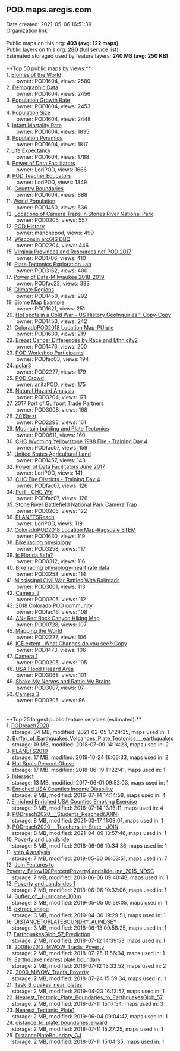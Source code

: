 <h2>POD.maps.arcgis.com</h2> Data created: 2021-05-06 16:51:39 <br /><a target='new' href='https://POD.maps.arcgis.com'>Organization link</a><br /><br />Public maps on this org: <b>403 (avg: 122 maps)</b><br />Public layers on this org: <b>280 </b>(<a target='new' href='https://services.arcgis.com/pKwhgSeu8oDudbDZ/ArcGIS/rest/services'>full service list</a>)<br />Estimated storaged used by feature layers: <b>240 MB (avg: 250 KB)</b><br /><br />**Top 50 public maps by views:**<br />  1. <a target='new' href='https://www.arcgis.com/home/item.html?id=b6715b3e5eeb48b7b1f1b7d14387c656'>Biomes of the World</a> <br />  &nbsp;&nbsp;&nbsp;&nbsp; &nbsp;&nbsp;owner: POD1604, views: 2580<br />  2. <a target='new' href='https://www.arcgis.com/home/item.html?id=6b622c2854b2499d984728d585cb4a70'>Demographic Data</a> <br />  &nbsp;&nbsp;&nbsp;&nbsp; &nbsp;&nbsp;owner: POD1604, views: 2456<br />  3. <a target='new' href='https://www.arcgis.com/home/item.html?id=009f4ffbb54d46a1971f0bc7d82db42e'>Population Growth Rate</a> <br />  &nbsp;&nbsp;&nbsp;&nbsp; &nbsp;&nbsp;owner: POD1604, views: 2453<br />  4. <a target='new' href='https://www.arcgis.com/home/item.html?id=b212646d37314a0497cca7ff0de880b7'>Population Size</a> <br />  &nbsp;&nbsp;&nbsp;&nbsp; &nbsp;&nbsp;owner: POD1604, views: 2448<br />  5. <a target='new' href='https://www.arcgis.com/home/item.html?id=6777ac4e28084d34b0798bc5d76fa2e4'>Infant Mortality Rate</a> <br />  &nbsp;&nbsp;&nbsp;&nbsp; &nbsp;&nbsp;owner: POD1604, views: 1835<br />  6. <a target='new' href='https://www.arcgis.com/home/item.html?id=17481373e4244b3daa1c010e0cde1bee'>Population Pyramids</a> <br />  &nbsp;&nbsp;&nbsp;&nbsp; &nbsp;&nbsp;owner: POD1604, views: 1817<br />  7. <a target='new' href='https://www.arcgis.com/home/item.html?id=2b184ce86ac74431a52b88c6d473ca1e'>Life Expectancy</a> <br />  &nbsp;&nbsp;&nbsp;&nbsp; &nbsp;&nbsp;owner: POD1604, views: 1788<br />  8. <a target='new' href='https://www.arcgis.com/home/item.html?id=5991b0def75f42818654b4b725f5d26e'>Power of Data Facilitators</a> <br />  &nbsp;&nbsp;&nbsp;&nbsp; &nbsp;&nbsp;owner: LoriPOD, views: 1666<br />  9. <a target='new' href='https://www.arcgis.com/home/item.html?id=9362e319fbda452b8c93f75535c3aaf8'>POD Teacher Educators</a> <br />  &nbsp;&nbsp;&nbsp;&nbsp; &nbsp;&nbsp;owner: LoriPOD, views: 1349<br />  10. <a target='new' href='https://www.arcgis.com/home/item.html?id=b5c7989e0091422e974dad0d279accd9'>Country Boundaries</a> <br />  &nbsp;&nbsp;&nbsp;&nbsp; &nbsp;&nbsp;owner: POD1604, views: 888<br />  11. <a target='new' href='https://www.arcgis.com/home/item.html?id=e1a92d260d974c7082d0f83d85e33ec2'>World Population</a> <br />  &nbsp;&nbsp;&nbsp;&nbsp; &nbsp;&nbsp;owner: POD1450, views: 636<br />  12. <a target='new' href='https://www.arcgis.com/home/item.html?id=1a6852cfc45e4ba3854583a6e2379b97'>Locations of Camera Traps in Stones River National Park</a> <br />  &nbsp;&nbsp;&nbsp;&nbsp; &nbsp;&nbsp;owner: POD0205, views: 557<br />  13. <a target='new' href='https://www.arcgis.com/home/item.html?id=bf7b27aeb0b848dda2a06589c45a30fa'>POD History</a> <br />  &nbsp;&nbsp;&nbsp;&nbsp; &nbsp;&nbsp;owner: manonepod, views: 499<br />  14. <a target='new' href='https://www.arcgis.com/home/item.html?id=4fe1814bdf91464a865632d6875ed364'>Wisconsin arcGIS DBQ</a> <br />  &nbsp;&nbsp;&nbsp;&nbsp; &nbsp;&nbsp;owner: POD2204, views: 446<br />  15. <a target='new' href='https://www.arcgis.com/home/item.html?id=68722b1ecb3244feab9c7a45dc8e1273'>Virginia Provinces and Resources ncf POD 2017</a> <br />  &nbsp;&nbsp;&nbsp;&nbsp; &nbsp;&nbsp;owner: POD1706, views: 410<br />  16. <a target='new' href='https://www.arcgis.com/home/item.html?id=d932b5c209f04fb884cdb0140d4914d1'>Plate Tectonics Exploration Lab</a> <br />  &nbsp;&nbsp;&nbsp;&nbsp; &nbsp;&nbsp;owner: POD3162, views: 400<br />  17. <a target='new' href='https://www.arcgis.com/home/item.html?id=dd21c82d6ba2492f890827669fca808e'>Power of Data-Milwaukee 2018-2019</a> <br />  &nbsp;&nbsp;&nbsp;&nbsp; &nbsp;&nbsp;owner: PODfac22, views: 383<br />  18. <a target='new' href='https://www.arcgis.com/home/item.html?id=0c9ec900d976426da9bdb94399175cb8'>Climate Regions</a> <br />  &nbsp;&nbsp;&nbsp;&nbsp; &nbsp;&nbsp;owner: POD1450, views: 292<br />  19. <a target='new' href='https://www.arcgis.com/home/item.html?id=c507937546d1405ea0dbbe94b172750b'>Biome Map Example</a> <br />  &nbsp;&nbsp;&nbsp;&nbsp; &nbsp;&nbsp;owner: POD1621, views: 251<br />  20. <a target='new' href='https://www.arcgis.com/home/item.html?id=b86e74f9bb014f0f98abc84372ff6e76'>Hot spots in a Cold War   - US History GeoInquiries™-Copy-Copy</a> <br />  &nbsp;&nbsp;&nbsp;&nbsp; &nbsp;&nbsp;owner: POD1453, views: 242<br />  21. <a target='new' href='https://www.arcgis.com/home/item.html?id=cd364dadf2ce41b5ba589f2d351ebfa1'>ColoradoPOD2018 Location Map-PUrple</a> <br />  &nbsp;&nbsp;&nbsp;&nbsp; &nbsp;&nbsp;owner: POD1630, views: 219<br />  22. <a target='new' href='https://www.arcgis.com/home/item.html?id=33b16f519eda4ece91b1470e73b54784'>Breast Cancer Differences by Race and Ethnicity2</a> <br />  &nbsp;&nbsp;&nbsp;&nbsp; &nbsp;&nbsp;owner: POD1476, views: 200<br />  23. <a target='new' href='https://www.arcgis.com/home/item.html?id=eb44bd9cf704497fac9e97707760cd02'>POD Workshop Participants</a> <br />  &nbsp;&nbsp;&nbsp;&nbsp; &nbsp;&nbsp;owner: PODfac03, views: 194<br />  24. <a target='new' href='https://www.arcgis.com/home/item.html?id=d94ff57fdc824beca49a9ef274d2e231'>polar3</a> <br />  &nbsp;&nbsp;&nbsp;&nbsp; &nbsp;&nbsp;owner: POD2227, views: 179<br />  25. <a target='new' href='https://www.arcgis.com/home/item.html?id=3fe0f8c9ea17426c878ee7f3a3a8ef46'>POD Crowd</a> <br />  &nbsp;&nbsp;&nbsp;&nbsp; &nbsp;&nbsp;owner: anitaPOD, views: 175<br />  26. <a target='new' href='https://www.arcgis.com/home/item.html?id=65e198c903cd4781827047a407c53805'>Natural Hazard Analysis</a> <br />  &nbsp;&nbsp;&nbsp;&nbsp; &nbsp;&nbsp;owner: POD3204, views: 171<br />  27. <a target='new' href='https://www.arcgis.com/home/item.html?id=110f0eb03d2c401fba2bf2a485114434'>2017 Port of Gulfport Trade Partners</a> <br />  &nbsp;&nbsp;&nbsp;&nbsp; &nbsp;&nbsp;owner: POD3008, views: 168<br />  28. <a target='new' href='https://www.arcgis.com/home/item.html?id=1f43c2534bff40d197727637161f5899'>2019test</a> <br />  &nbsp;&nbsp;&nbsp;&nbsp; &nbsp;&nbsp;owner: POD2293, views: 161<br />  29. <a target='new' href='https://www.arcgis.com/home/item.html?id=97cfd6126e05467b8db1340a06732d32'>Mountain building and Plate Tectonics</a> <br />  &nbsp;&nbsp;&nbsp;&nbsp; &nbsp;&nbsp;owner: POD0611, views: 160<br />  30. <a target='new' href='https://www.arcgis.com/home/item.html?id=37e05b9a42de4102829609619143cc89'>CHC Wyoming Yellowstone 1988 Fire - Training Day 4</a> <br />  &nbsp;&nbsp;&nbsp;&nbsp; &nbsp;&nbsp;owner: PODfac07, views: 159<br />  31. <a target='new' href='https://www.arcgis.com/home/item.html?id=9fbdaa1587224c35aa4d888d016b0952'>United States Agricultural Land</a> <br />  &nbsp;&nbsp;&nbsp;&nbsp; &nbsp;&nbsp;owner: POD1457, views: 143<br />  32. <a target='new' href='https://www.arcgis.com/home/item.html?id=2539ee642aa34852806b4833b60c1b23'>Power of Data Facilitators June 2017</a> <br />  &nbsp;&nbsp;&nbsp;&nbsp; &nbsp;&nbsp;owner: LoriPOD, views: 141<br />  33. <a target='new' href='https://www.arcgis.com/home/item.html?id=26875e17fd35474f98c91be6b3cc6e12'>CHC Fire Districts - Training Day 4</a> <br />  &nbsp;&nbsp;&nbsp;&nbsp; &nbsp;&nbsp;owner: PODfac07, views: 126<br />  34. <a target='new' href='https://www.arcgis.com/home/item.html?id=f45fdf55b24844669289accd92e1a048'>Perf - CHC WY</a> <br />  &nbsp;&nbsp;&nbsp;&nbsp; &nbsp;&nbsp;owner: PODfac07, views: 126<br />  35. <a target='new' href='https://www.arcgis.com/home/item.html?id=bc4e0576839246d5ba0cda86df749371'>Stone River Battlefield National Park Camera Trap</a> <br />  &nbsp;&nbsp;&nbsp;&nbsp; &nbsp;&nbsp;owner: POD0205, views: 122<br />  36. <a target='new' href='https://www.arcgis.com/home/item.html?id=4509dd66c94b40518958312dca696cff'>PLANETSReach</a> <br />  &nbsp;&nbsp;&nbsp;&nbsp; &nbsp;&nbsp;owner: LoriPOD, views: 119<br />  37. <a target='new' href='https://www.arcgis.com/home/item.html?id=742a9459756d45079b311de4ab30d33f'>ColoradoPOD2018 Location Map-Ragsdale STEM</a> <br />  &nbsp;&nbsp;&nbsp;&nbsp; &nbsp;&nbsp;owner: POD1630, views: 119<br />  38. <a target='new' href='https://www.arcgis.com/home/item.html?id=2af8146234ed4fa79f8435972fe049a2'>Bike racing physiology</a> <br />  &nbsp;&nbsp;&nbsp;&nbsp; &nbsp;&nbsp;owner: POD3258, views: 117<br />  39. <a target='new' href='https://www.arcgis.com/home/item.html?id=bf95c7c5346c4d92b64688f0dd868671'>Is Florida Safe?</a> <br />  &nbsp;&nbsp;&nbsp;&nbsp; &nbsp;&nbsp;owner: POD0312, views: 116<br />  40. <a target='new' href='https://www.arcgis.com/home/item.html?id=820aae6584e849a5bc4c52dd5d54cd34'>Bike racing physiology-heart rate data</a> <br />  &nbsp;&nbsp;&nbsp;&nbsp; &nbsp;&nbsp;owner: POD3258, views: 114<br />  41. <a target='new' href='https://www.arcgis.com/home/item.html?id=e76b9abf9f5a43f1a75ed807721a7454'>Mississippi Civil War Battles With Railroads</a> <br />  &nbsp;&nbsp;&nbsp;&nbsp; &nbsp;&nbsp;owner: POD3001, views: 113<br />  42. <a target='new' href='https://www.arcgis.com/home/item.html?id=d6fdb3037a894c529c4af87d8cc2da8c'>Camera 2</a> <br />  &nbsp;&nbsp;&nbsp;&nbsp; &nbsp;&nbsp;owner: POD0205, views: 112<br />  43. <a target='new' href='https://www.arcgis.com/home/item.html?id=be5525ed50a84405a819ac2e6857b393'>2018 Colorado POD community</a> <br />  &nbsp;&nbsp;&nbsp;&nbsp; &nbsp;&nbsp;owner: PODfac16, views: 108<br />  44. <a target='new' href='https://www.arcgis.com/home/item.html?id=9a57570353994a8fbd91b9fdacf9713e'>AN- Red Rock Canyon Hiking Map</a> <br />  &nbsp;&nbsp;&nbsp;&nbsp; &nbsp;&nbsp;owner: POD0728, views: 107<br />  45. <a target='new' href='https://www.arcgis.com/home/item.html?id=64a22fcf20644660b098a03a90726db0'>Mapping the World</a> <br />  &nbsp;&nbsp;&nbsp;&nbsp; &nbsp;&nbsp;owner: POD2227, views: 106<br />  46. <a target='new' href='https://www.arcgis.com/home/item.html?id=2a552ac44d904581a9a2bece0f447a23'>ICE extent- What Changes do you see?-Copy</a> <br />  &nbsp;&nbsp;&nbsp;&nbsp; &nbsp;&nbsp;owner: POD1473, views: 106<br />  47. <a target='new' href='https://www.arcgis.com/home/item.html?id=a9256a8208ea452d8594c1e2e8ed4bf4'>Camera 1</a> <br />  &nbsp;&nbsp;&nbsp;&nbsp; &nbsp;&nbsp;owner: POD0205, views: 105<br />  48. <a target='new' href='https://www.arcgis.com/home/item.html?id=50b499564729450cabc4f2b2fb8954c8'>USA Flood Hazard Area</a> <br />  &nbsp;&nbsp;&nbsp;&nbsp; &nbsp;&nbsp;owner: POD3068, views: 101<br />  49. <a target='new' href='https://www.arcgis.com/home/item.html?id=2e7cc7026f34430e8035de3cf56fd274'>Shake My Nerves and Rattle My Brains</a> <br />  &nbsp;&nbsp;&nbsp;&nbsp; &nbsp;&nbsp;owner: POD3007, views: 97<br />  50. <a target='new' href='https://www.arcgis.com/home/item.html?id=4d93d925bec346349d085a2ceb27752d'>Camera 3</a> <br />  &nbsp;&nbsp;&nbsp;&nbsp; &nbsp;&nbsp;owner: POD0205, views: 96<br /><br /><br />**Top 25 largest public feature services (estimated):**<br /> 1. <a target='new' href='https://www.arcgis.com/home/item.html?id=21b2e94b8fa44773a27abacf73aa9786'>PODreach2020</a><br /> &nbsp;&nbsp;&nbsp;&nbsp;storage: 34 MB, modified: 2021-02-05 17:24:35, maps used in: 1<br /> 2. <a target='new' href='https://www.arcgis.com/home/item.html?id=477fbf084f214c8b953a55a1e1a7963b'>Buffer_of_Earthquakes_Volcanoes_Plate_Tectonics___earthquakes</a><br /> &nbsp;&nbsp;&nbsp;&nbsp;storage: 19 MB, modified: 2018-07-09 14:14:23, maps used in: 2<br /> 3. <a target='new' href='https://www.arcgis.com/home/item.html?id=4822ae09e8e1463aba4a578367fa539e'>PLANETS2019</a><br /> &nbsp;&nbsp;&nbsp;&nbsp;storage: 17 MB, modified: 2019-10-24 16:06:33, maps used in: 2<br /> 4. <a target='new' href='https://www.arcgis.com/home/item.html?id=e6a851103f5c4069aef21b0fd7a3a298'>Hot Spots Percent Obese</a><br /> &nbsp;&nbsp;&nbsp;&nbsp;storage: 17 MB, modified: 2018-06-19 11:22:41, maps used in: 1<br /> 5. <a target='new' href='https://www.arcgis.com/home/item.html?id=dca2dc1aacc94277ac2a3801897e9957'>Intersect</a><br /> &nbsp;&nbsp;&nbsp;&nbsp;storage: 13 MB, modified: 2017-06-01 09:52:03, maps used in: 1<br /> 6. <a target='new' href='https://www.arcgis.com/home/item.html?id=025ddbbf28314660854dd684493fd7e4'>Enriched USA Counties Income Disability</a><br /> &nbsp;&nbsp;&nbsp;&nbsp;storage: 9 MB, modified: 2016-07-14 14:14:58, maps used in: 4<br /> 7. <a target='new' href='https://www.arcgis.com/home/item.html?id=cc5dacc0a73f4c01bb7df6367edf6fb4'>Enriched Enriched USA Counties Smoking Exercise</a><br /> &nbsp;&nbsp;&nbsp;&nbsp;storage: 9 MB, modified: 2016-07-14 13:16:11, maps used in: 4<br /> 8. <a target='new' href='https://www.arcgis.com/home/item.html?id=c436097870da4ac3a6249a37d8589dbe'>PODreach2020___Students_Reached(JOIN)</a><br /> &nbsp;&nbsp;&nbsp;&nbsp;storage: 8 MB, modified: 2021-03-17 11:08:01, maps used in: 1<br /> 9. <a target='new' href='https://www.arcgis.com/home/item.html?id=39f54649a6e8477f8a059a48891fae5b'>PODreach2020___Teachers_in_State__JOIN</a><br /> &nbsp;&nbsp;&nbsp;&nbsp;storage: 8 MB, modified: 2021-04-09 13:57:46, maps used in: 1<br /> 10. <a target='new' href='https://www.arcgis.com/home/item.html?id=f7ff7eed513f4ad7ba517a7cf4a40b1b'>Poverty and Landslide</a><br /> &nbsp;&nbsp;&nbsp;&nbsp;storage: 8 MB, modified: 2018-06-06 10:34:36, maps used in: 1<br /> 11. <a target='new' href='https://www.arcgis.com/home/item.html?id=1bd8e6e382d64c748d77945e129ebd57'>step 4 analysis</a><br /> &nbsp;&nbsp;&nbsp;&nbsp;storage: 7 MB, modified: 2019-05-30 09:03:51, maps used in: 7<br /> 12. <a target='new' href='https://www.arcgis.com/home/item.html?id=e0deeff144b240f8888b44deb4e9ba0e'>Join Features to Poverty_Below100PercentPovertyLandslideLine_2015_NDSC</a><br /> &nbsp;&nbsp;&nbsp;&nbsp;storage: 7 MB, modified: 2018-06-06 09:40:48, maps used in: 1<br /> 13. <a target='new' href='https://www.arcgis.com/home/item.html?id=78fbabab764f4a27a014963c5f9e5489'>Poverty and Landslides 1</a><br /> &nbsp;&nbsp;&nbsp;&nbsp;storage: 7 MB, modified: 2018-06-06 10:32:06, maps used in: 1<br /> 14. <a target='new' href='https://www.arcgis.com/home/item.html?id=8bf861f598bf425b9b4566f411abb3a1'>Buffer_of__Hurricane_100m</a><br /> &nbsp;&nbsp;&nbsp;&nbsp;storage: 3 MB, modified: 2019-05-05 09:59:05, maps used in: 1<br /> 15. <a target='new' href='https://www.arcgis.com/home/item.html?id=287e9515f88744388ad2979f84ddad18'>extract_shape</a><br /> &nbsp;&nbsp;&nbsp;&nbsp;storage: 3 MB, modified: 2019-04-30 19:29:51, maps used in: 1<br /> 16. <a target='new' href='https://www.arcgis.com/home/item.html?id=dc09c0a311a2484c93fe0042d18a10fa'>DISTANCETOPLATEBOUNDRY_ALINDSEY</a><br /> &nbsp;&nbsp;&nbsp;&nbsp;storage: 3 MB, modified: 2018-06-13 09:58:25, maps used in: 1<br /> 17. <a target='new' href='https://www.arcgis.com/home/item.html?id=ab18b86450cb4143942da48ce4c45b68'>EarthquakesGlob_57_Prediction</a><br /> &nbsp;&nbsp;&nbsp;&nbsp;storage: 2 MB, modified: 2018-07-12 14:39:53, maps used in: 1<br /> 18. <a target='new' href='https://www.arcgis.com/home/item.html?id=dba65a76ebc1481eba7d0c0555035c5e'>2008to2012_MWOW_Tracts_Poverty</a><br /> &nbsp;&nbsp;&nbsp;&nbsp;storage: 2 MB, modified: 2018-07-25 11:56:34, maps used in: 1<br /> 19. <a target='new' href='https://www.arcgis.com/home/item.html?id=fa8ad17d6861494a8371e76c560033c7'>Earthquake nearest plate boundary</a><br /> &nbsp;&nbsp;&nbsp;&nbsp;storage: 2 MB, modified: 2016-07-12 13:33:52, maps used in: 2<br /> 20. <a target='new' href='https://www.arcgis.com/home/item.html?id=cf925b62ceeb4f1ba37d330a5cd60894'>2000_MWOW_Tracts_Poverty</a><br /> &nbsp;&nbsp;&nbsp;&nbsp;storage: 2 MB, modified: 2018-07-24 15:59:34, maps used in: 1<br /> 21. <a target='new' href='https://www.arcgis.com/home/item.html?id=b7506a16d50a4cc9bcb78b1caad3dd76'>Task_6_quakes_near_plates</a><br /> &nbsp;&nbsp;&nbsp;&nbsp;storage: 2 MB, modified: 2019-04-23 16:13:57, maps used in: 1<br /> 22. <a target='new' href='https://www.arcgis.com/home/item.html?id=7478db6ec7ac44deb66fc2edd1bcf676'>Nearest_Tectonic_Plate_Boundaries_to_EarthquakesGlob_57</a><br /> &nbsp;&nbsp;&nbsp;&nbsp;storage: 2 MB, modified: 2018-07-11 15:17:54, maps used in: 3<br /> 23. <a target='new' href='https://www.arcgis.com/home/item.html?id=b21494345ae54aa1b75c09440fd208dd'>Nearest_Tectonic_Plate1</a><br /> &nbsp;&nbsp;&nbsp;&nbsp;storage: 2 MB, modified: 2019-06-04 09:04:47, maps used in: 1<br /> 24. <a target='new' href='https://www.arcgis.com/home/item.html?id=aede6fc602ee48c2bdbf0ff6ce4059e7'>distance_to_plate_boundaries_elward</a><br /> &nbsp;&nbsp;&nbsp;&nbsp;storage: 2 MB, modified: 2018-07-11 15:27:25, maps used in: 1<br /> 25. <a target='new' href='https://www.arcgis.com/home/item.html?id=f2964b4f7b1c4b1aaa9541af9f1d91e0'>DistancePlateBoundary_GJ</a><br /> &nbsp;&nbsp;&nbsp;&nbsp;storage: 2 MB, modified: 2018-07-11 15:04:35, maps used in: 1<br />